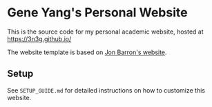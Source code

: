 # Gene Yang's Personal Website

This is the source code for my personal academic website, hosted at https://3n3g.github.io/

The website template is based on [Jon Barron's website](https://github.com/jonbarron/jonbarron.github.io).

## Setup

See `SETUP_GUIDE.md` for detailed instructions on how to customize this website.
 
